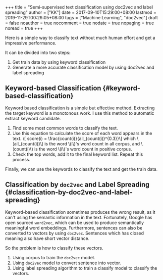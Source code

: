 +++
title = "Semi-supervised text classification using doc2vec and label spreading"
author = ["KK"]
date = 2017-09-10T15:29:00+08:00
lastmod = 2019-11-29T00:29:05+08:00
tags = ["Machine Learning", "doc2vec"]
draft = false
noauthor = true
nocomment = true
nodate = true
nopaging = true
noread = true
+++

Here is a simple way to classify text without much human effort and get a impressive performance.

It can be divided into two steps:

1.  Get train data by using keyword classification
2.  Generate a more accurate classification model by using doc2vec and label spreading


## Keyword-based Classification {#keyword-based-classification}

Keyword based classification is a simple but effective method. Extracting the target keyword is a monotonous work. I use this method to automatic extract keyword candidate.

1.  Find some most common words to classify the text.
2.  Use this equation to calculate the score of each word appears in the text.
    \\[ score(i) = \frac{count(i)}{all\_{count(i)}^{0.3}}\\]
    which \\(all\_{count(i)}\\) is the word \\(i\\)'s word count in all corpus, and \\(count(i)\\) is the word \\(i\\)'s word count in positive corpus.
3.  Check the top words, add it to the final keyword list. Repeat this process.

Finally, we can use the keywords to classify the text and get the train data.


## Classification by `doc2vec` and Label Spreading {#classification-by-doc2vec-and-label-spreading}

Keyword-based classification sometimes produces the wrong result, as it can't using the semantic information in the text. Fortunately, Google has open sourced `word2vec`, which can be used to produce semantically meaningful word embeddings. Furthermore, sentences can also be converted to vectors by using `doc2vec`. Sentences which has closed meaning also have short vector distance.

So the problem is how to classify these vectors.

1.  Using corpus to train the `doc2vec` model.
2.  Using `doc2vec` model to convert sentence into vector.
3.  Using label spreading algorithm to train a classify model to classify the vectors.
